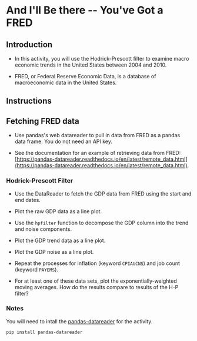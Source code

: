 # And I'll Be there -- You've Got a FRED

## Introduction

* In this activity, you will use the Hodrick-Prescott filter to examine macro economic trends in the United States between 2004 and 2010.

* FRED, or Federal Reserve Economic Data, is a database of macroeconomic data in the United States.

## Instructions

## Fetching FRED data

* Use pandas's web datareader to pull in data from FRED as a pandas data frame. You do not need an API key.

* See the documentation for an example of retrieving data from FRED: [https://pandas-datareader.readthedocs.io/en/latest/remote_data.html](https://pandas-datareader.readthedocs.io/en/latest/remote_data.html).

### Hodrick-Prescott Filter

* Use the DataReader to fetch the GDP data from FRED using the start and end dates.

* Plot the raw GDP data as a line plot.

* Use the `hpfilter` function to decompose the GDP column into the trend and noise components.

* Plot the GDP trend data as a line plot.

* Plot the GDP noise as a line plot.

* Repeat the processes for inflation (keyword `CPIAUCNS`) and job count (keyword `PAYEMS`).

* For at least one of these data sets, plot the exponentially-weighted moving averages. How do the results compare to results of the H-P filter?

### Notes

You will need to intall the [pandas-datareader](https://pandas-datareader.readthedocs.io/en/latest/) for the activity.

```
pip install pandas-datareader
```
